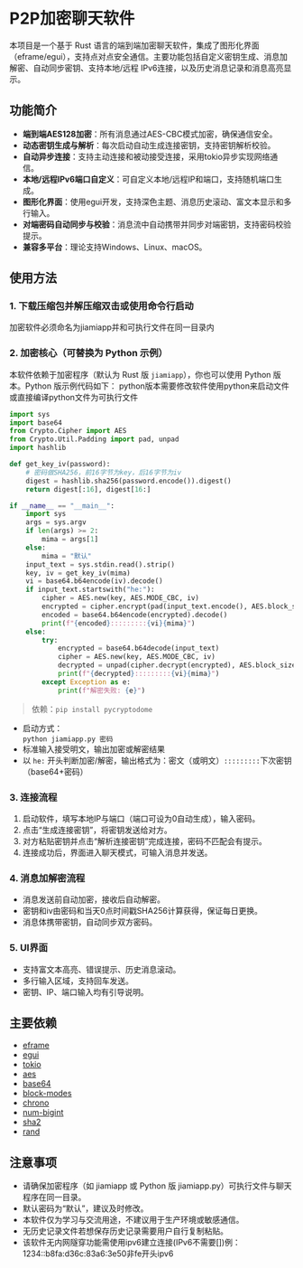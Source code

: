 # P2P加密聊天软件

本项目是一个基于 Rust 语言的端到端加密聊天软件，集成了图形化界面（eframe/egui），支持点对点安全通信。主要功能包括自定义密钥生成、消息加解密、自动同步密钥、支持本地/远程 IPv6连接，以及历史消息记录和消息高亮显示。

## 功能简介

- **端到端AES128加密**：所有消息通过AES-CBC模式加密，确保通信安全。
- **动态密钥生成与解析**：每次启动自动生成连接密钥，支持密钥解析校验。
- **自动异步连接**：支持主动连接和被动接受连接，采用tokio异步实现网络通信。
- **本地/远程IPv6端口自定义**：可自定义本地/远程IP和端口，支持随机端口生成。
- **图形化界面**：使用egui开发，支持深色主题、消息历史滚动、富文本显示和多行输入。
- **对端密码自动同步与校验**：消息流中自动携带并同步对端密钥，支持密码校验提示。
- **兼容多平台**：理论支持Windows、Linux、macOS。

## 使用方法

### 1. 下载压缩包并解压缩双击或使用命令行启动  

加密软件必须命名为jiamiapp并和可执行文件在同一目录内

### 2. 加密核心（可替换为 Python 示例）

本软件依赖于加密程序（默认为 Rust 版 `jiamiapp`），你也可以使用 Python 版本。Python 版示例代码如下：
python版本需要修改软件使用python来启动文件或直接编译python文件为可执行文件  
```python
import sys
import base64
from Crypto.Cipher import AES
from Crypto.Util.Padding import pad, unpad
import hashlib

def get_key_iv(password):
    # 密码做SHA256，前16字节为key，后16字节为iv
    digest = hashlib.sha256(password.encode()).digest()
    return digest[:16], digest[16:]

if __name__ == "__main__":
    import sys
    args = sys.argv
    if len(args) >= 2:
        mima = args[1]
    else:
        mima = "默认"
    input_text = sys.stdin.read().strip()
    key, iv = get_key_iv(mima)
    vi = base64.b64encode(iv).decode()
    if input_text.startswith("he:"):
        cipher = AES.new(key, AES.MODE_CBC, iv)
        encrypted = cipher.encrypt(pad(input_text.encode(), AES.block_size))
        encoded = base64.b64encode(encrypted).decode()
        print(f"{encoded}:::::::::{vi}{mima}")
    else:
        try:
            encrypted = base64.b64decode(input_text)
            cipher = AES.new(key, AES.MODE_CBC, iv)
            decrypted = unpad(cipher.decrypt(encrypted), AES.block_size).decode()
            print(f"{decrypted}:::::::::{vi}{mima}")
        except Exception as e:
            print(f"解密失败: {e}")
```

> 依赖：`pip install pycryptodome`

- 启动方式：  
  `python jiamiapp.py 密码`
- 标准输入接受明文，输出加密或解密结果
- 以 `he:` 开头判断加密/解密，输出格式为：密文（或明文）`:::::::::`下次密钥（base64+密码）

### 3. 连接流程

1. 启动软件，填写本地IP与端口（端口可设为0自动生成），输入密码。
2. 点击“生成连接密钥”，将密钥发送给对方。
3. 对方粘贴密钥并点击“解析连接密钥”完成连接，密码不匹配会有提示。
4. 连接成功后，界面进入聊天模式，可输入消息并发送。

### 4. 消息加解密流程

- 消息发送前自动加密，接收后自动解密。
- 密钥和iv由密码和当天0点时间戳SHA256计算获得，保证每日更换。
- 消息体携带密钥，自动同步双方密码。

### 5. UI界面

- 支持富文本高亮、错误提示、历史消息滚动。
- 多行输入区域，支持回车发送。
- 密钥、IP、端口输入均有引导说明。

## 主要依赖

- [eframe](https://github.com/emilk/egui)
- [egui](https://github.com/emilk/egui)
- [tokio](https://github.com/tokio-rs/tokio)
- [aes](https://github.com/RustCrypto/block-ciphers)
- [base64](https://github.com/marshallpierce/rust-base64)
- [block-modes](https://github.com/RustCrypto/block-ciphers)
- [chrono](https://github.com/chronotope/chrono)
- [num-bigint](https://github.com/rust-num/num-bigint)
- [sha2](https://github.com/RustCrypto/hashes)
- [rand](https://github.com/rust-random/rand)

## 注意事项

- 请确保加密程序（如 jiamiapp 或 Python 版 jiamiapp.py）可执行文件与聊天程序在同一目录。
- 默认密码为“默认”，建议及时修改。
- 本软件仅为学习与交流用途，不建议用于生产环境或敏感通信。
- 无历史记录文件若想保存历史记录需要用户自行复制粘贴。
- 该软件无内网隧穿功能需使用ipv6建立连接(IPv6不需要[])例：1234::b8fa:d36c:83a6:3e50非fe开头ipv6

